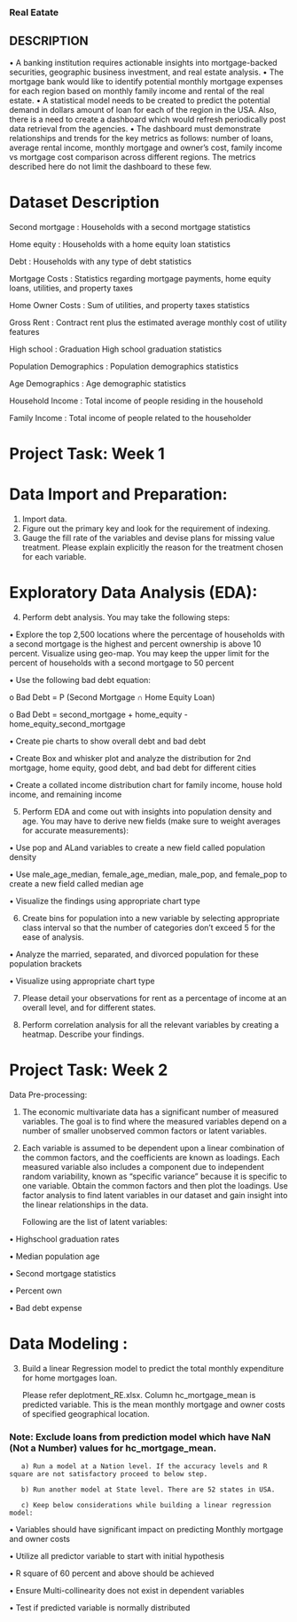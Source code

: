 ### Real Eatate

## DESCRIPTION
•	A banking institution requires actionable insights into mortgage-backed securities, geographic business investment, and real estate analysis. 
•	The mortgage bank would like to identify potential monthly mortgage expenses for each region based on monthly family income and rental of the real estate.
•	A statistical model needs to be created to predict the potential demand in dollars amount of loan for each of the region in the USA. Also, there is a need to create a dashboard which would refresh periodically post data retrieval from the agencies.
•	The dashboard must demonstrate relationships and trends for the key metrics as follows: number of loans, average rental income, monthly mortgage and owner’s cost, family income vs mortgage cost comparison across different regions. The metrics described here do not limit the dashboard to these few.

# Dataset Description
 
Second mortgage :              Households with a second mortgage statistics

Home equity     :              	Households with a home equity loan statistics

Debt            :              	Households with any type of debt statistics

Mortgage Costs	 :               Statistics regarding mortgage payments, home equity loans, utilities, and property taxes

Home Owner Costs :              Sum of utilities, and property taxes statistics

Gross Rent	     :               Contract rent plus the estimated average monthly cost of utility features

High school     :               Graduation	High school graduation statistics

Population Demographics	:       Population demographics statistics

Age Demographics	 :             Age demographic statistics

Household Income	 :             Total income of people residing in the household

Family Income	    :             Total income of people related to the householder

# Project Task: Week 1

# Data Import and Preparation:
1.	Import data. 
2.	Figure out the primary key and look for the requirement of indexing.
3.	Gauge the fill rate of the variables and devise plans for missing value treatment. Please explain explicitly the reason for the treatment chosen for each variable.

# Exploratory Data Analysis (EDA):
4.	Perform debt analysis. You may take the following steps:

•	Explore the top 2,500 locations where the percentage of households with a second mortgage is the highest and percent ownership is above 10 percent. Visualize using geo-map. You may keep the upper limit for the percent of households with a second mortgage to 50 percent

•	Use the following bad debt equation:

o	Bad Debt = P (Second Mortgage ∩ Home Equity Loan)

o	Bad Debt = second_mortgage + home_equity - home_equity_second_mortgage

•	Create pie charts  to show overall debt and bad debt

•	Create Box and whisker plot and analyze the distribution for 2nd mortgage, home equity, good debt, and bad debt for different cities

•	Create a collated income distribution chart for family income, house hold income, and remaining income

5.	Perform EDA and come out with insights into population density and age. You may have to derive new fields (make sure to weight averages for accurate measurements):
 
•	Use pop and ALand variables to create a new field called population density

•	Use male_age_median, female_age_median, male_pop, and female_pop to create a new field called median age

•	Visualize the findings using appropriate chart type

6.	Create bins for population into a new variable by selecting appropriate class interval so that the number of categories don’t exceed 5 for the ease of analysis.

•	Analyze the married, separated, and divorced population for these population brackets

•	Visualize using appropriate chart type

7.	Please detail your observations for rent as a percentage of income at an overall level, and for different states.

9.	Perform correlation analysis for all the relevant variables by creating a heatmap. Describe your findings.
 
# Project Task: Week 2

Data Pre-processing:

1.	The economic multivariate data has a significant number of measured variables. The goal is to find where the measured variables depend on a number of smaller unobserved common factors or latent variables. 

3.	Each variable is assumed to be dependent upon a linear combination of the common factors, and the coefficients are known as loadings. Each measured variable also includes a component due to independent random variability, known as “specific variance” because it is specific to one variable. Obtain the common factors and then plot the loadings. Use factor analysis to find latent variables in our dataset and gain insight into the linear relationships in the data. 

       Following are the list of latent variables:
       
•	Highschool graduation rates

•	Median population age

•	Second mortgage statistics

•	Percent own

•	Bad debt expense
 
# Data Modeling :
3.	Build a linear Regression model to predict the total monthly expenditure for home mortgages loan.
 
       Please refer deplotment_RE.xlsx. Column hc_mortgage_mean is predicted variable. This is the mean monthly mortgage and owner costs of specified geographical location.
       
 ###      Note: Exclude loans from prediction model which have NaN (Not a Number) values for hc_mortgage_mean.
 
       a) Run a model at a Nation level. If the accuracy levels and R square are not satisfactory proceed to below step.
       
       b) Run another model at State level. There are 52 states in USA.
       
       c) Keep below considerations while building a linear regression model:
       
•	Variables should have significant impact on predicting Monthly mortgage and owner costs

•	Utilize all predictor variable to start with initial hypothesis

•	R square of 60 percent and above should be achieved

•	Ensure Multi-collinearity does not exist in dependent variables

•	Test if predicted variable is normally distributed
